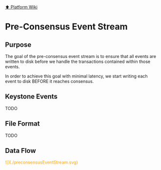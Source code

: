 [⬆️ Platform Wiki](../platformWiki.md)

# Pre-Consensus Event Stream

## Purpose

The goal of the pre-consensus event stream is to ensure that all events are written to disk before we 
handle the transactions contained within those events.

In order to achieve this goal with minimal latency, we start writing each event to disk BEFORE it reaches consensus.

## Keystone Events

TODO

## File Format

TODO

## Data Flow

<span style="color:orange;">
![](./preconsensusEventStream.svg)
</span>